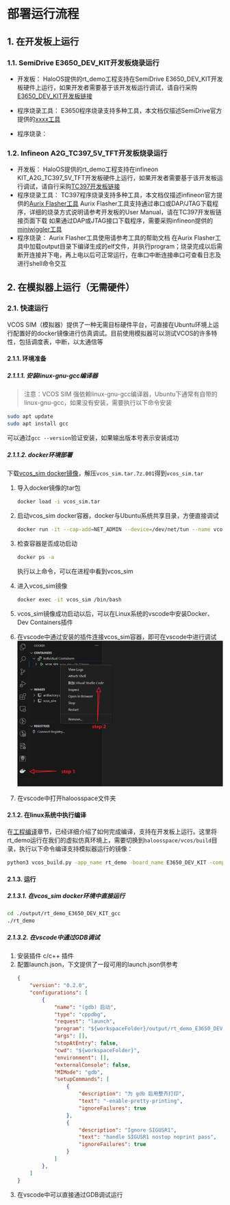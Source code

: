 # 部署运行流程
## 1. 在开发板上运行
### 1.1. SemiDrive E3650_DEV_KIT开发板烧录运行
- 开发板：
  HaloOS提供的rt_demo工程支持在SemiDrive E3650_DEV_KIT开发板硬件上运行，如果开发者需要基于该开发板运行调试，请自行采购[E3650_DEV_KIT开发板链接]()
- 程序烧录工具：
  E3650程序烧录支持多种工具，本文档仅描述SemiDrive官方提供的[xxxx工具]()

- 程序烧录：

### 1.2. Infineon A2G_TC397_5V_TFT开发板烧录运行
- 开发板：
  HaloOS提供的rt_demo工程支持在infineon KIT_A2G_TC397_5V_TFT开发板硬件上运行，如果开发者需要基于该开发板运行调试，请自行采购[TC397开发板链接](https://www.infineon.com/cms/en/product/evaluation-boards/kit_a2g_tc397_5v_tft/)
- 程序烧录工具：
  TC397程序烧录支持多种工具，本文档仅描述infineon官方提供的[Aurix Flasher工具](https://softwaretools.infineon.com/tools/com.ifx.tb.tool.aurixflashersoftwaretool)
  Aurix Flasher工具支持通过串口或DAP/JTAG下载程序，详细的烧录方式说明请参考开发板的User Manual，请在TC397开发板链接页面下载
  如果通过DAP或JTAG接口下载程序，需要采购infineon提供的[miniwiggler工具](https://www.infineon.com/cms/en/product/evaluation-boards/kit_dap_miniwiggler_usb/)
- 程序烧录：
  Aurix Flasher工具使用请参考工具的帮助文档
  在Aurix Flasher工具中加载output目录下编译生成的elf文件，并执行program；烧录完成以后需断开连接并下电，再上电以后可正常运行，在串口中断连接串口可查看日志及进行shell命令交互

## 2. 在模拟器上运行（无需硬件）
### 2.1. 快速运行
VCOS SIM（模拟器）提供了一种无需目标硬件平台，可直接在Ubuntu环境上运行配置好的docker镜像进行仿真调试。目前使用模拟器可以测试VCOS的许多特性，包括调度表，中断，以太通信等
#### 2.1.1. 环境准备
##### 2.1.1.1. 安装linux-gnu-gcc编译器
> 注意：VCOS SIM 强依赖linux-gnu-gcc编译器，Ubuntu下通常有自带的linux-gnu-gcc，如果没有安装，需要执行以下命令安装

```bash
sudo apt update
sudo apt install gcc
```
可以通过`gcc --version`验证安装，如果输出版本号表示安装成功

##### 2.1.1.2. docker环境部署
下载[vcos_sim docker镜像](https://gitee.com/yanxiaoyong_1/sim-docker)，解压`vcos_sim.tar.7z.001`得到`vcos_sim.tar`
1. 导入docker镜像的tar包
   ```bash
   docker load -i vcos_sim.tar
   ```
2. 启动vcos_sim docker容器，docker与Ubuntu系统共享目录，方便直接调试
   ```bash
   docker run -it --cap-add=NET_ADMIN --device=/dev/net/tun --name vcos_sim -v /home:/home vcos_sim /bin/bash &
   ```
3. 检查容器是否成功启动
   ```bash
   docker ps -a
   ```
   执行以上命令，可以在进程中看到vcos_sim

4. 进入vcos_sim镜像
   ```bash
   docker exec -it vcos_sim /bin/bash
   ```
5. vcos_sim镜像成功启动以后，可以在Linux系统的vscode中安装Docker、Dev Containers插件  
6. 在vscode中通过安装的插件连接vcos_sim容器，即可在vscode中进行调试  
![vscode连接vcos_sim](../_static/image/quick_start/vscode-connect-docker.png)
7. 在vscode中打开haloosspace文件夹

#### 2.1.2. 在linux系统中执行编译
在[工程编译](./02_compiling.md)章节，已经详细介绍了如何完成编译，支持在开发板上运行。这里将rt_demo运行在我们的虚拟仿真环境上，需要切换到`haloosspace/vcos/build`目录，执行以下命令编译支持模拟器运行的镜像：
```bash
python3 vcos_build.py -app_name rt_demo -board_name E3650_DEV_KIT -compiler gcc -maketool ninja -sim 1 -all
```

#### 2.1.3. 运行
##### 2.1.3.1. 在vcos_sim docker环境中直接运行
```bash
cd ./output/rt_demo_E3650_DEV_KIT_gcc
./rt_demo
```

##### 2.1.3.2. 在vscode中通过GDB调试
1. 安装插件 c/c++ 插件
2. 配置launch.json，下文提供了一段可用的launch.json供参考
    ```json
    {
        "version": "0.2.0",
        "configurations": [
            {
                "name": "(gdb) 启动",
                "type": "cppdbg",
                "request": "launch",
                "program": "${workspaceFolder}/output/rt_demo_E3650_DEV_KIT_gcc/rt_demo",
                "args": [],
                "stopAtEntry": false,
                "cwd": "${workspaceFolder}",
                "environment": [],
                "externalConsole": false,
                "MIMode": "gdb",
                "setupCommands": [
                    {
                        "description": "为 gdb 启用整齐打印",
                        "text": "-enable-pretty-printing",
                        "ignoreFailures": true
                    },
                    {
                        "description": "Ignore SIGUSR1",
                        "text": "handle SIGUSR1 nostop noprint pass",
                        "ignoreFailures": true
                    }
                ]
            },
        ]
    }
    ```
3. 在vscode中可以直接通过GDB调试运行
